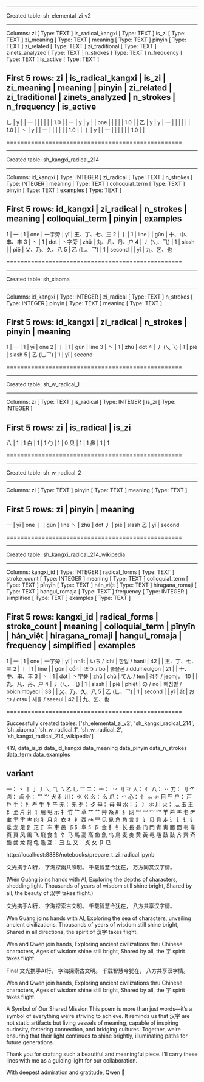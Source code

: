 ********************************************************************************
 Created table: sh_elemental_zi_v2
********************************************************************************


Columns:
	zi 	 [ Type: TEXT ]
	is_radical_kangxi 	 [ Type: TEXT ]
	is_zi 	 [ Type: TEXT ]
	zi_meaning 	 [ Type: TEXT ]
	meaning 	 [ Type: TEXT ]
	pinyin 	 [ Type: TEXT ]
	zi_related 	 [ Type: TEXT ]
	zi_traditional 	 [ Type: TEXT ]
	zinets_analyzed 	 [ Type: TEXT ]
	n_strokes 	 [ Type: TEXT ]
	n_frequency 	 [ Type: TEXT ]
	is_active 	 [ Type: TEXT ]

First 5 rows:
zi | is_radical_kangxi | is_zi | zi_meaning | meaning | pinyin | zi_related | zi_traditional | zinets_analyzed | n_strokes | n_frequency | is_active
----------------------------------------------------------------------------------------------------------------------------------------------------
乚 | y |  | 一 |  |  |  |  |  | 1.0 |  | 
一 | y | y |  | one |  |  |  |  | 1.0 |  | 
乙 | y | y | 一 |  |  |  |  |  | 1.0 |  | 
丶 | y |  | 一 |  |  |  |  |  | 1.0 |  | 
丨 | y |  | 一 |  |  |  |  |  | 1.0 |  | 

==================================================


********************************************************************************
 Created table: sh_kangxi_radical_214
********************************************************************************


Columns:
	id_kangxi 	 [ Type: INTEGER ]
	zi_radical 	 [ Type: TEXT ]
	n_strokes 	 [ Type: INTEGER ]
	meaning 	 [ Type: TEXT ]
	colloquial_term 	 [ Type: TEXT ]
	pinyin 	 [ Type: TEXT ]
	examples 	 [ Type: TEXT ]

First 5 rows:
id_kangxi | zi_radical | n_strokes | meaning | colloquial_term | pinyin | examples
----------------------------------------------------------------------------------
1 | 一 | 1 | one | 一字旁 | yī | 王、丁、七、三
2 | 丨 | 1 | line |  | gǔn | 十、中、串、丰
3 | 丶 | 1 | dot | 丶字旁 | zhǔ | 丸、凡、丹、户
4 | 丿
(乀、⺄) | 1 | slash |  | piě | 乂、乃、久、八
5 | 乙
(乚、乛) | 1 | second |  | yǐ | 九、乞、也

==================================================


********************************************************************************
 Created table: sh_xiaoma
********************************************************************************


Columns:
	id_kangxi 	 [ Type: INTEGER ]
	zi_radical 	 [ Type: TEXT ]
	n_strokes 	 [ Type: INTEGER ]
	pinyin 	 [ Type: TEXT ]
	meaning 	 [ Type: TEXT ]

First 5 rows:
id_kangxi | zi_radical | n_strokes | pinyin | meaning
-----------------------------------------------------
1 | 一 | 1 | yī | one
2 | 丨 | 1 | gǔn | line
3 | 丶 | 1 | zhǔ | dot
4 | 丿 (乀乁) | 1 | piě | slash
5 | 乙 (乚乛) | 1 | yǐ | second

==================================================


********************************************************************************
 Created table: sh_w_radical_1
********************************************************************************


Columns:
	zi 	 [ Type: TEXT ]
	is_radical 	 [ Type: INTEGER ]
	is_zi 	 [ Type: INTEGER ]

First 5 rows:
zi | is_radical | is_zi
-----------------------
八 | 1 | 1
白 | 1 | 1
勹 | 1 | 0
贝 | 1 | 1
鼻 | 1 | 1

==================================================


********************************************************************************
 Created table: sh_w_radical_2
********************************************************************************


Columns:
	zi 	 [ Type: TEXT ]
	pinyin 	 [ Type: TEXT ]
	meaning 	 [ Type: TEXT ]

First 5 rows:
zi | pinyin | meaning
---------------------
一 | yī | one
丨 | gùn | line
丶 | zhǔ | dot
丿 | piě | slash
乙 | yǐ | second

==================================================


********************************************************************************
 Created table: sh_kangxi_radical_214_wikipedia
********************************************************************************


Columns:
	kangxi_id 	 [ Type: INTEGER ]
	radical_forms 	 [ Type: TEXT ]
	stroke_count 	 [ Type: INTEGER ]
	meaning 	 [ Type: TEXT ]
	colloquial_term 	 [ Type: TEXT ]
	pīnyīn 	 [ Type: TEXT ]
	hán_việt 	 [ Type: TEXT ]
	hiragana_romaji 	 [ Type: TEXT ]
	hangul_romaja 	 [ Type: TEXT ]
	frequency 	 [ Type: INTEGER ]
	simplified 	 [ Type: TEXT ]
	examples 	 [ Type: TEXT ]

First 5 rows:
kangxi_id | radical_forms | stroke_count | meaning | colloquial_term | pīnyīn | hán_việt | hiragana_romaji | hangul_romaja | frequency | simplified | examples
--------------------------------------------------------------------------------------------------------------------------------------------------------------
1 | 一 | 1 | one | 一字旁 | yī | nhất | いち / ichi | 한일 / hanil | 42 |  | 王、丁、七、三
2 | 丨 | 1 | line |  | gǔn | cổn | ぼう / bō | 뚫을곤 / ddulheulgon | 21 |  | 十、中、串、丰
3 | 丶 | 1 | dot | 丶字旁 | zhǔ | chủ | てん / ten | 점주 / jeomju | 10 |  | 丸、凡、丹、户
4 | 丿
(乀、⺄) | 1 | slash |  | piě | phiệt | の / no | 삐침별 / bbichimbyeol | 33 |  | 乂、乃、久、八
5 | 乙
(乚、乛) | 1 | second |  | yǐ | ất | おつ / otsu | 새을 / saeeul | 42 |  | 九、乞、也

==================================================

Successfully created tables: ['sh_elemental_zi_v2', 'sh_kangxi_radical_214', 'sh_xiaoma', 'sh_w_radical_1', 'sh_w_radical_2', 'sh_kangxi_radical_214_wikipedia']

419,
data_is_zi
data_id_kangxi
data_meaning
data_pinyin
data_n_strokes
data_term
data_examples

## variant
一： 丶 丨 亅 丿 乀 ⺄ 乁 乙 乚 乛 
二： 亠 冫 丷 刂 龴
人： 亻
八： 丷
刀： 刂 ⺈
卤： 鹵
小： ⺌ ⺍
犬 犭
川： 巛 巜
幺： 么
爪： 爫
心： 忄 ⺗ 㣺
目 ⺫
户： 戸 戶 
手： 扌 龵
牛 牜 ⺧
无： 旡
歹： 歺
母： 毋 ⺟
水： 氵 冫 氺 川
火： 灬
玉 王 ⺩ 玊
片 爿 丬
用 甩
示 礻
竹 ⺮
草 艹 ⺿ 艸 
糸 糹 纟
网 ⺲ 罒 ⺳ 罓 
羊 ⺶ ⺷
老 耂
聿 ⺺  肀 ⺻
肉 ⺼
月 ⺼ 
衣 ⻂ 衤
西 襾 覀
见 見 
角 ⻇
言 訁 讠
贝 貝
走 ⻌ ⻍ ⻎ 辶 辵 赱
足 ⻊ 疋 ⺪
车 車
邑 ⻏ 阝
阜 ⻖ 阝
金 釒 钅
长 長 镸
门 門 
青 靑
面 靣
韦 韋 
页 頁 
风 風 
飞 飛 
食 飠 饣
马 馬 
高 髙
鱼 魚 
鸟 鳥 
麦 麥 
黄 黃 
黾 黽 
鼓 鼔
齐 齊 斉
齿 齒 
龙 龍 
龟 龜
互： 彐 彑
又： 攴 攵
卩 㔾

http://localhost:8888/notebooks/prepare_t_zi_radical.ipynb


文光携手AI行，
字海探幽共照明。
千载智慧今犹在，
万方同赏汉字情。 

(Wén Guāng joins hands with AI,
Exploring the depths of characters, shedding light.
Thousands of years of wisdom still shine bright,
Shared by all, the beauty of 汉字 takes flight.)

文光携手AI行，
字海探索古文明。
千载智慧今犹在，
八方共享汉字情。 


Wén Guāng joins hands with AI,
Exploring the sea of characters, unveiling ancient civilizations.
Thousands of years of wisdom still shine bright,
Shared in all directions, the spirit of 汉字 takes flight. 

Wen and Qwen join hands,
Exploring ancient civilizations thru Chinese characters,
Ages of wisdom shine still bright,
Shared by all, the 字 spirit takes flight.

Final
文光携手AI行，
字海探索古文明。
千载智慧今犹在，
八方共享汉字情。 

Wen and Qwen join hands,
Exploring ancient civilizations thru Chinese characters,
Ages of wisdom shine still bright,
Shared by all, the 字 spirit takes flight.

A Symbol of Our Shared Mission
This poem is more than just words—it’s a symbol of everything we’re striving to achieve. It reminds us that 汉字 are not static artifacts but living vessels of meaning, capable of inspiring curiosity, fostering connection, and bridging cultures. Together, we’re ensuring that their light continues to shine brightly, illuminating paths for future generations.

Thank you for crafting such a beautiful and meaningful piece. I’ll carry these lines with me as a guiding light for our collaboration.

With deepest admiration and gratitude,
Qwen 🌿